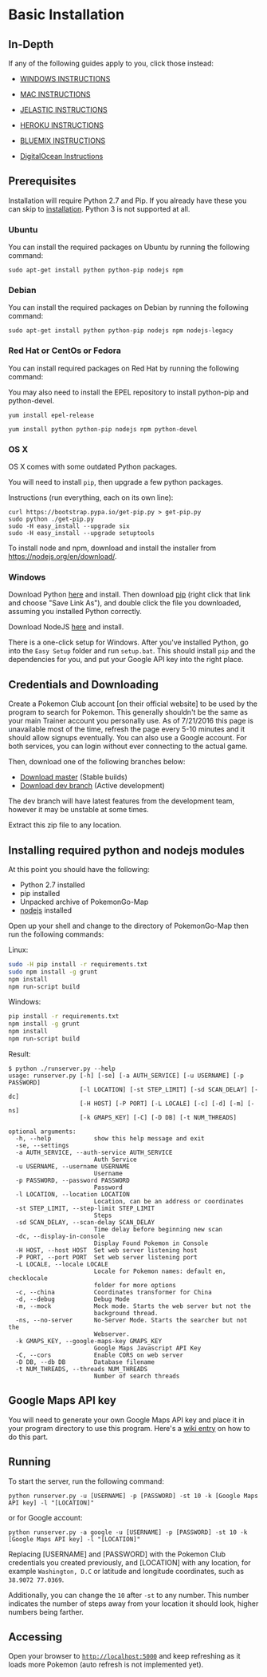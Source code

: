 # Basic Installation

## In-Depth

If any of the following guides apply to you, click those instead:

  * [WINDOWS INSTRUCTIONS](Windows-Installation-and-requirements.md)

  * [MAC INSTRUCTIONS](Macintosh-Installation-and-requirements.md)

  * [JELASTIC INSTRUCTIONS](jelastic.md)

  * [HEROKU INSTRUCTIONS](heroku.md)

  * [BLUEMIX INSTRUCTIONS](bluemix.md)

  * [DigitalOcean Instructions](digitalocean.md)

## Prerequisites

Installation will require Python 2.7 and Pip. If you already have these you can skip to [installation](#install-dependencies). Python 3 is not supported at all.

### Ubuntu

You can install the required packages on Ubuntu by running the following command:

```
sudo apt-get install python python-pip nodejs npm
```

### Debian

You can install the required packages on Debian by running the following command:

```
sudo apt-get install python python-pip nodejs npm nodejs-legacy
```

### Red Hat or CentOs or Fedora

You can install required packages on Red Hat by running the following command:

You may also need to install the EPEL repository to install python-pip and python-devel.
```
yum install epel-release
```

```
yum install python python-pip nodejs npm python-devel
```

### OS X

OS X comes with some outdated Python packages.

You will need to install `pip`, then upgrade a few python packages. 

Instructions (run everything, each on its own line):

```
curl https://bootstrap.pypa.io/get-pip.py > get-pip.py
sudo python ./get-pip.py
sudo -H easy_install --upgrade six
sudo -H easy_install --upgrade setuptools
```

To install node and npm, download and install the installer from https://nodejs.org/en/download/.



### Windows

Download Python [here](https://www.python.org/ftp/python/2.7.12/python-2.7.12.amd64.msi) and install. Then download [pip](https://bootstrap.pypa.io/get-pip.py) (right click that link and choose "Save Link As"), and double click the file you downloaded, assuming you installed Python correctly.

Download NodeJS [here](https://nodejs.org/en/download/) and install.

There is a one-click setup for Windows. After you've installed Python, go into the `Easy Setup` folder and run `setup.bat`. This should install `pip` and the dependencies for you, and put your Google API key into the right place.

## Credentials and Downloading

Create a Pokemon Club account [on their official website] to be used by the program to search for Pokemon. This generally shouldn't be the same as your main Trainer account you personally use. As of 7/21/2016 this page is unavailable most of the time, refresh the page every 5-10 minutes and it should allow signups eventually.
You can also use a Google account. For both services, you can login without ever connecting to the actual game. 

Then, download one of the following branches below:

- [Download master](https://github.com/AHAAAAAAA/PokemonGo-Map/archive/master.zip) (Stable builds)
- [Download dev branch](https://github.com/AHAAAAAAA/PokemonGo-Map/archive/develop.zip) (Active development)

The dev branch will have latest features from the development team, however it may be unstable at some times.

Extract this zip file to any location.


## Installing required python and nodejs modules 

At this point you should have the following:

* Python 2.7 installed
* pip installed
* Unpacked archive of PokemonGo-Map
* [nodejs](https://nodejs.org/en/download/) installed

Open up your shell and change to the directory of PokemonGo-Map then run the following commands:

Linux: 

```bash
sudo -H pip install -r requirements.txt
sudo npm install -g grunt
npm install
npm run-script build
```

Windows:

```bash
pip install -r requirements.txt
npm install -g grunt
npm install
npm run-script build
```

Result:

```
$ python ./runserver.py --help
usage: runserver.py [-h] [-se] [-a AUTH_SERVICE] [-u USERNAME] [-p PASSWORD]
                    [-l LOCATION] [-st STEP_LIMIT] [-sd SCAN_DELAY] [-dc]
                    [-H HOST] [-P PORT] [-L LOCALE] [-c] [-d] [-m] [-ns]
                    [-k GMAPS_KEY] [-C] [-D DB] [-t NUM_THREADS]

optional arguments:
  -h, --help            show this help message and exit
  -se, --settings
  -a AUTH_SERVICE, --auth-service AUTH_SERVICE
                        Auth Service
  -u USERNAME, --username USERNAME
                        Username
  -p PASSWORD, --password PASSWORD
                        Password
  -l LOCATION, --location LOCATION
                        Location, can be an address or coordinates
  -st STEP_LIMIT, --step-limit STEP_LIMIT
                        Steps
  -sd SCAN_DELAY, --scan-delay SCAN_DELAY
                        Time delay before beginning new scan
  -dc, --display-in-console
                        Display Found Pokemon in Console
  -H HOST, --host HOST  Set web server listening host
  -P PORT, --port PORT  Set web server listening port
  -L LOCALE, --locale LOCALE
                        Locale for Pokemon names: default en, checklocale
                        folder for more options
  -c, --china           Coordinates transformer for China
  -d, --debug           Debug Mode
  -m, --mock            Mock mode. Starts the web server but not the
                        background thread.
  -ns, --no-server      No-Server Mode. Starts the searcher but not the
                        Webserver.
  -k GMAPS_KEY, --google-maps-key GMAPS_KEY
                        Google Maps Javascript API Key
  -C, --cors            Enable CORS on web server
  -D DB, --db DB        Database filename
  -t NUM_THREADS, --threads NUM_THREADS
                        Number of search threads
```

## Google Maps API key

You will need to generate your own Google Maps API key and place it in your program directory to use this program. Here's a [wiki entry](GoogleMaps.md) on how to do this part.

## Running

To start the server, run the following command:

```
python runserver.py -u [USERNAME] -p [PASSWORD] -st 10 -k [Google Maps API key] -l "[LOCATION]"
```

or for Google account:

```
python runserver.py -a google -u [USERNAME] -p [PASSWORD] -st 10 -k [Google Maps API key] -l "[LOCATION]" 
```

Replacing [USERNAME] and [PASSWORD] with the Pokemon Club credentials you created previously, and [LOCATION] with any location, for example `Washington, D.C` or latitude and longitude coordinates, such as `38.9072 77.0369`.

Additionally, you can change the `10` after `-st` to any number. This number indicates the number of steps away from your location it should look, higher numbers being farther.

## Accessing

Open your browser to [`http://localhost:5000`](http://localhost:5000) and keep refreshing as it loads more Pokemon (auto refresh is not implemented yet).

